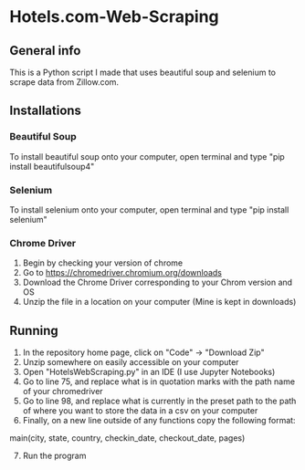 # Hotels.com-Web-Scraping

## General info
This is a Python script I made that uses beautiful soup and selenium to scrape data from Zillow.com.

## Installations
### Beautiful Soup
To install beautiful soup onto your computer, open terminal and type "pip install beautifulsoup4"

### Selenium
To install selenium onto your computer, open terminal and type "pip install selenium"

### Chrome Driver
1. Begin by checking your version of chrome
2. Go to https://chromedriver.chromium.org/downloads
3. Download the Chrome Driver corresponding to your Chrom version and OS
4. Unzip the file in a location on your computer (Mine is kept in downloads)

## Running
1. In the repository home page, click on "Code" -> "Download Zip"
2. Unzip somewhere on easily accessible on your computer
3. Open "HotelsWebScraping.py" in an IDE (I use Jupyter Notebooks)
4. Go to line 75, and replace what is in quotation marks with the path name of your chromedriver
5. Go to line 98, and replace what is currently in the preset path to the path of where you want to store the data in a csv on your computer
6. Finally, on a new line outside of any functions copy the following format:
  
  main(city, state, country, checkin_date, checkout_date, pages)
  
7. Run the program
